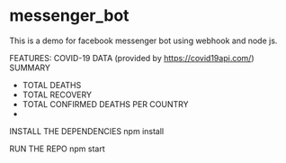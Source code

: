 # messenger_bot

This is a demo for facebook messenger bot using webhook and node js.

FEATURES:
COVID-19 DATA (provided by https://covid19api.com/)
SUMMARY
 - TOTAL DEATHS 
 - TOTAL RECOVERY
 - TOTAL CONFIRMED
DEATHS PER COUNTRY
 - 

INSTALL THE DEPENDENCIES
npm install

RUN THE REPO
npm start

